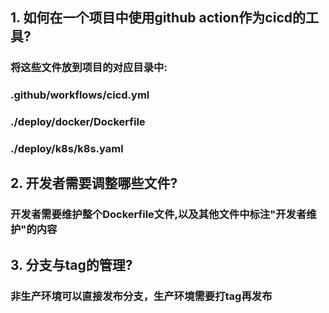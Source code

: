 ## 1. 如何在一个项目中使用github action作为cicd的工具?
### 将这些文件放到项目的对应目录中:
### .github/workflows/cicd.yml
### ./deploy/docker/Dockerfile
### ./deploy/k8s/k8s.yaml
## 2. 开发者需要调整哪些文件?
### 开发者需要维护整个Dockerfile文件,以及其他文件中标注"开发者维护"的内容
## 3. 分支与tag的管理?
### 非生产环境可以直接发布分支，生产环境需要打tag再发布